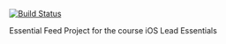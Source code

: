 [![Build Status](https://travis-ci.org/Abdullah-TH/EssentialFeed.svg?branch=master)](https://travis-ci.org/Abdullah-TH/EssentialFeed)

Essential Feed Project for the course iOS Lead Essentials